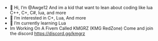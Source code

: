- 👋 Hi, I’m @Awge12 And im a kid that want to lean about coding like lua C++, C+, C#, lua, and more
- 👀 I’m interested in C+, Lua, And more
- 🌱 I’m currently learning Lua
- Im Working On A Fivem Called KMGRZ (KMG RedZone) Come and join the discord https://discord.gg/kmgrz

<!---
Awge12/Awge12 is a ✨ special ✨ repository because its `README.md` (this file) appears on your GitHub profile.
You can click the Preview link to take a look at your changes.
--->
